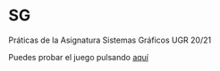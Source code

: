 # SG
Práticas de la Asignatura Sistemas Gráficos UGR 20/21

Puedes probar el juego pulsando [aquí](https://alejandrofrndz.github.io/SG/)
